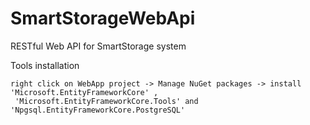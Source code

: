 # SmartStorageWebApi
RESTful Web API for SmartStorage system

Tools installation
~~~
right click on WebApp project -> Manage NuGet packages -> install 'Microsoft.EntityFrameworkCore' ,
 'Microsoft.EntityFrameworkCore.Tools' and 'Npgsql.EntityFrameworkCore.PostgreSQL'
~~~